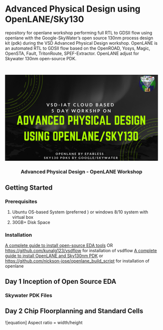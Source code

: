# Advanced Physical Design using OpenLANE/Sky130

repository for openlane workshop performing full RTL to GDSII flow using openlane with the Google-SkyWater’s open source 130nm process design kit (pdk) during the VSD Advanced Physical Design workshop.
OpenLANE is an automated RTL to GDSII flow based on the OpenROAD, Yosys, Magic, OpenSTA, Fault, TritonRoute, SPEF-Extractor. OpenLANE  adjust for  Skywater 130nm open-source PDK.

<!-- PROJECT LOGO -->
<br />
<p align="center">

  ![](/images/advanced_physical_design.png)

  <h3 align="center">Advanced Physical Design - OpenLANE Workshop</h3>
</p>

<!-- GETTING STARTED -->
## Getting Started

### Prerequisites

  1. Ubuntu OS-based System (preferred ) or windows 8/10 system with virtual box 
  2. 30GB+ Disk Space

### Installation
[A complete guide to install open-source EDA tools](https://www.udemy.com/share/101skKAEESeVZUR3QF/) OR https://github.com/kunalg123/vsdflow for installation of vsdflow
[A complete guide to install OpenLANE and Sky130nm PDK](https://www.udemy.com/share/103wqAAEESeVZUR3QF/) or https://github.com/nickson-jose/openlane_build_script for installation of openlane

<!-- Day 1 Inception of Open Source EDA -->
## Day 1 Inception of Open Source EDA

### Skywater PDK Files

<!-- Day 2 Chip Floorplanning and Standard Cells-->
##  Day 2 Chip Floorplanning and Standard Cells
![equation] Aspect ratio = width/height


